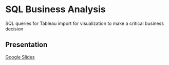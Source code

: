 # SQL Business Analysis
SQL queries for Tableau import for visualization to make a critical business decision

## Presentation
[Google Slides](https://docs.google.com/presentation/d/1V3q6wYtqe-Z4JJLXgz0rWbStY-IiywweIYrVmzWi-lM/edit?usp=sharing)
